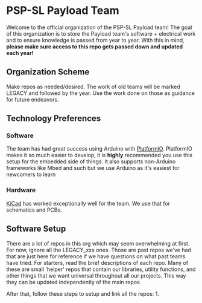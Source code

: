 # PSP-SL Payload Team
Welcome to the official organization of the PSP-SL Payload team!
The goal of this organization is to store the Payload team's software + electrical work and to ensure knowledge is passed from year to year. With this in mind, **please make sure access to this repo gets passed down and updated each year!**


## Organization Scheme
Make repos as needed/desired. The work of old teams will be marked LEGACY and followed by the year. Use the work done on those as guidance for future endeavors.

## Technology Preferences
### Software
The team has had great success using Arduino with [PlatformIO](https://platformio.org/). PlatformIO makes it so much easier to develop, it is **highly** recommended you use this setup for the embedded side of things. It also supports non-Arduino frameworks like Mbed and such but we use Arduino as it's easiest for newcomers to learn
### Hardware
[KiCad](https://www.kicad.org/) has worked exceptionally well for the team. We use that for schematics and PCBs. 

## Software Setup
There are a lot of repos in this org which may seem overwhelming at first. For now, ignore all the LEGACY_xxx ones. Those are past repos we've had that are just here for reference if we have questions on what past teams have tried. For starters, read the brief descriptions of each repo. Many of these are small 'helper' repos that contain our libraries, utility functions, and other things that we want universal throughout all our projects. This way they can be updated independently of the main repos.

After that, follow these steps to setup and link all the repos:
1.
